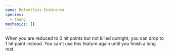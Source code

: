 ```yaml
---
name: Relentless Endurance
species:
  - taung
mechanics: []
---
```

When you are reduced to 0 hit points but not killed outright, you can drop to 1 hit point instead. You can't use this feature again until you finish a long rest.
